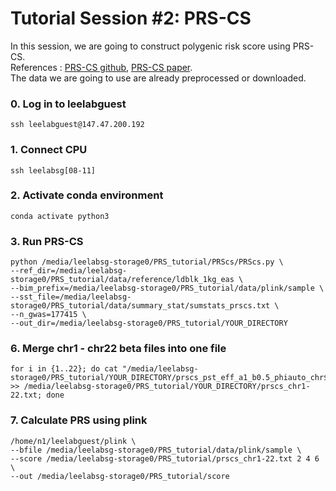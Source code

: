 # Tutorial Session #2: PRS-CS

In this session, we are going to construct polygenic risk score using PRS-CS. \
References : [PRS-CS github](https://github.com/getian107/PRScs), [PRS-CS paper](https://www.ncbi.nlm.nih.gov/pmc/articles/PMC6467998/). \
The data we are going to use are already preprocessed or downloaded.

### 0. Log in to leelabguest
``` 
ssh leelabguest@147.47.200.192
```

### 1. Connect CPU
``` 
ssh leelabsg[08-11]
``` 

### 2. Activate conda environment
``` 
conda activate python3
``` 

### 3. Run PRS-CS 
``` 
python /media/leelabsg-storage0/PRS_tutorial/PRScs/PRScs.py \
--ref_dir=/media/leelabsg-storage0/PRS_tutorial/data/reference/ldblk_1kg_eas \
--bim_prefix=/media/leelabsg-storage0/PRS_tutorial/data/plink/sample \
--sst_file=/media/leelabsg-storage0/PRS_tutorial/data/summary_stat/sumstats_prscs.txt \
--n_gwas=177415 \
--out_dir=/media/leelabsg-storage0/PRS_tutorial/YOUR_DIRECTORY
``` 

### 6. Merge chr1 - chr22 beta files into one file 
``` 
for i in {1..22}; do cat "/media/leelabsg-storage0/PRS_tutorial/YOUR_DIRECTORY/prscs_pst_eff_a1_b0.5_phiauto_chr$i.txt" >> /media/leelabsg-storage0/PRS_tutorial/YOUR_DIRECTORY/prscs_chr1-22.txt; done
``` 

### 7. Calculate PRS using plink 
``` 
/home/n1/leelabguest/plink \
--bfile /media/leelabsg-storage0/PRS_tutorial/data/plink/sample \
--score /media/leelabsg-storage0/PRS_tutorial/prscs_chr1-22.txt 2 4 6 \
--out /media/leelabsg-storage0/PRS_tutorial/score
``` 
